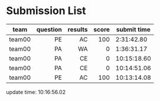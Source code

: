 # Submission List
team    | question  | results  | score | submit time
------|-----:|-----:| ----:|-----
team00 | PE | AC | 100 | 2:31:42.80
team00 | PA | WA | 0 | 1:36:31.17
team00 | PA | CE | 0 | 10:15:18.60
team00 | PA | CE | 0 | 10:14:51.06
team00 | PE | AC | 100 | 10:13:14.08


update time: 10:16:56.02 
